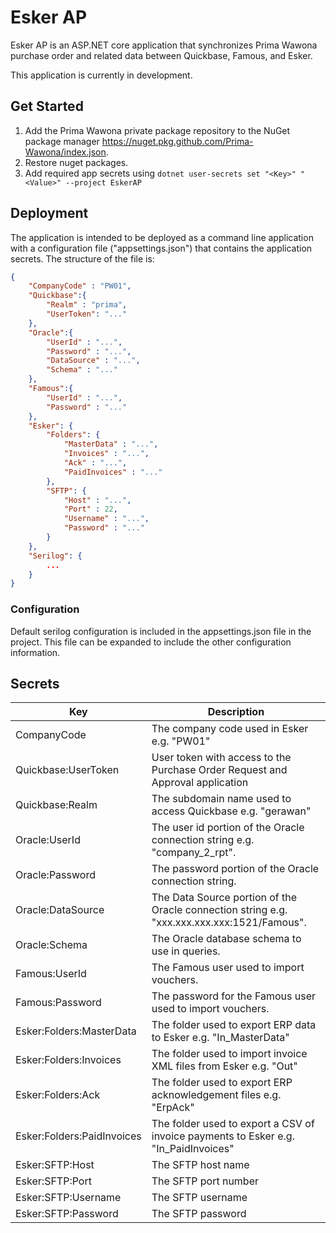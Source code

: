 # Esker AP

Esker AP is an ASP.NET core application that synchronizes Prima Wawona purchase order and related data between Quickbase, Famous, 
and Esker.

This application is currently in development.

## Get Started

1. Add the Prima Wawona private package repository to the NuGet package manager https://nuget.pkg.github.com/Prima-Wawona/index.json.
1. Restore nuget packages. 
1. Add required app secrets using `dotnet user-secrets set "<Key>" "<Value>" --project EskerAP`

## Deployment
The application is intended to be deployed as a command line application with a configuration file ("appsettings.json") that contains 
the application secrets.  The structure of the file is:

```json
{
	"CompanyCode" : "PW01",
	"Quickbase":{
		"Realm" : "prima",
		"UserToken": "..."
	},
	"Oracle":{
		"UserId" : "...",
		"Password" : "...",
		"DataSource" : "...",
		"Schema" : "..."
	},
	"Famous":{
		"UserId" : "...",
		"Password" : "..."
	},
	"Esker": {
		"Folders": {
			"MasterData" : "...",
			"Invoices" : "...",
			"Ack" : "...",
			"PaidInvoices" : "..."
		},
		"SFTP": {
			"Host" : "...",
			"Port" : 22,
			"Username" : "...",
			"Password" : "..."
		}
	},
	"Serilog": {
		...
	}
}
```
### Configuration
Default serilog configuration is included in the appsettings.json file in the project. This file can be expanded to include the other configuration information.

## Secrets
| Key | Description |
|-----|-------------|
| CompanyCode | The company code used in Esker e.g. "PW01" |
| Quickbase:UserToken | User token with access to the Purchase Order Request and Approval application |
| Quickbase:Realm | The subdomain name used to access Quickbase e.g. "gerawan" |
| Oracle:UserId | The user id portion of the Oracle connection string e.g. "company_2_rpt". |
| Oracle:Password | The password portion of the Oracle connection string. |
| Oracle:DataSource | The Data Source portion of the Oracle connection string e.g. "xxx.xxx.xxx.xxx:1521/Famous". |
| Oracle:Schema | The Oracle database schema to use in queries. |
| Famous:UserId | The Famous user used to import vouchers. |
| Famous:Password | The password for the Famous user used to import vouchers. |
| Esker:Folders:MasterData | The folder used to export ERP data to Esker e.g. "In_MasterData" |
| Esker:Folders:Invoices | The folder used to import invoice XML files from Esker e.g. "Out" |
| Esker:Folders:Ack | The folder used to export ERP acknowledgement files e.g. "ErpAck" |
| Esker:Folders:PaidInvoices | The folder used to export a CSV of invoice payments to Esker e.g. "In_PaidInvoices" |
| Esker:SFTP:Host | The SFTP host name |
| Esker:SFTP:Port | The SFTP port number |
| Esker:SFTP:Username | The SFTP username |
| Esker:SFTP:Password | The SFTP password |
